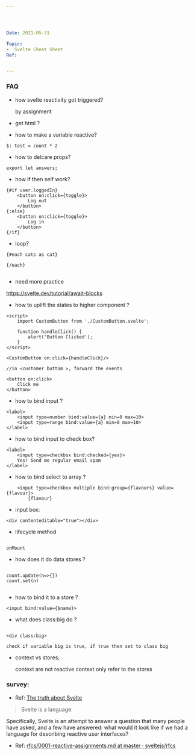 ```yaml
---




Date: 2021-05-31

Topic:
-  Svelte Cheat Sheet
Ref:


---
```





### FAQ

* how svelte reactivity got triggered?

    by assignment

* get html ?


* how to make a variable reactive?
```
$: test = count * 2
```

* how to delcare props?

```
export let answers;

```

* how if then self work?
```
{#if user.loggedIn}
	<button on:click={toggle}>
		Log out
	</button>
{:else}
	<button on:click={toggle}>
		Log in
	</button>
{/if}
```

* loop?

```
{#each cats as cat}

{/each}


```


* need more practice

https://svelte.dev/tutorial/await-blocks

* how to uplift the states to higher component ?

```
<script>
	import CustomButton from './CustomButton.svelte';

	function handleClick() {
		alert('Button Clicked');
	}
</script>

<CustomButton on:click={handleClick}/>

//in <customer buttom >, forward the events

<button on:click>
	Click me
</button>
```

* how to bind input ?

```
<label>
	<input type=number bind:value={a} min=0 max=10>
	<input type=range bind:value={a} min=0 max=10>
</label>

```

* how to bind input to check box?

```
<label>
	<input type=checkbox bind:checked={yes}>
	Yes! Send me regular email spam
</label>

```

* how to bind select to array ?

```
	<input type=checkbox multiple bind:group={flavours} value={flavour}>
		{flavour}
```

* input box:

```
<div contenteditable="true"></div>

```

* lifecycle method

```

onMount
```


* how does it do data stores ?

```

count.update(n=>{})
count.set(n)


```

* how to bind it to a store ?

```
<input bind:value={$name}>
```


* what does class:big do ?

```

<div class:big>

check if variable big is true, if true then set to class big

```


* context vs stores;

	context are not reactive
	context only refer to the stores


### survey:

* Ref: [The truth about Svelte](https://gist.github.com/Rich-Harris/0f910048478c2a6505d1c32185b61934)

> Svelte is a language.

Specifically, Svelte is an attempt to answer a question that many people have asked, and a few have answered: what would it look like if we had a language for describing reactive user interfaces?

* Ref: [rfcs/0001-reactive-assignments.md at master · sveltejs/rfcs](https://github.com/sveltejs/rfcs/blob/master/text/0001-reactive-assignments.md)



